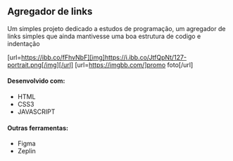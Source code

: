 ## Agregador de links

Um simples projeto dedicado a estudos de programação, um agregador de links simples que ainda mantivesse uma boa estrutura de codigo e indentação

[url=https://ibb.co/fFhvNbF][img]https://i.ibb.co/JtfQpNt/127-portrait.png[/img][/url]
[url=https://imgbb.com/]promo foto[/url]

#### Desenvolvido com:
- HTML
- CSS3
- JAVASCRIPT

#### Outras ferramentas:
- Figma
- Zeplin
